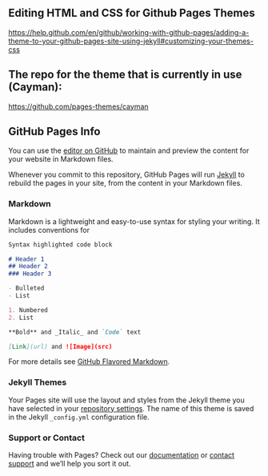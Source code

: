 ## Editing HTML and CSS for Github Pages Themes
https://help.github.com/en/github/working-with-github-pages/adding-a-theme-to-your-github-pages-site-using-jekyll#customizing-your-themes-css

## The repo for the theme that is currently in use (Cayman):
https://github.com/pages-themes/cayman









## GitHub Pages Info

You can use the [editor on GitHub](https://github.com/willardperalta/MEEWStudios/edit/master/README.md) to maintain and preview the content for your website in Markdown files.

Whenever you commit to this repository, GitHub Pages will run [Jekyll](https://jekyllrb.com/) to rebuild the pages in your site, from the content in your Markdown files.

### Markdown

Markdown is a lightweight and easy-to-use syntax for styling your writing. It includes conventions for

```markdown
Syntax highlighted code block

# Header 1
## Header 2
### Header 3

- Bulleted
- List

1. Numbered
2. List

**Bold** and _Italic_ and `Code` text

[Link](url) and ![Image](src)
```

For more details see [GitHub Flavored Markdown](https://guides.github.com/features/mastering-markdown/).

### Jekyll Themes

Your Pages site will use the layout and styles from the Jekyll theme you have selected in your [repository settings](https://github.com/willardperalta/MEEWStudios/settings). The name of this theme is saved in the Jekyll `_config.yml` configuration file.

### Support or Contact

Having trouble with Pages? Check out our [documentation](https://help.github.com/categories/github-pages-basics/) or [contact support](https://github.com/contact) and we’ll help you sort it out.
